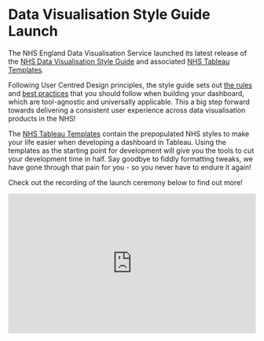 # Data Visualisation Style Guide Launch

The NHS England Data Visualisation Service launched its latest release of the [NHS Data Visualisation Style Guide](dashboard_design/quick_summary.md) and associated [NHS Tableau Templates](dashboard_design/download_templates.md).
 
Following User Centred Design principles, the style guide sets out [the rules](dashboard_design/quick_summary.md) and [best practices](dashboard_design/principles.md) that you should follow when building your dashboard, which are tool-agnostic and universally applicable. This a big step forward towards delivering a consistent user experience across data visualisation products in the NHS!
 
The [NHS Tableau Templates](dashboard_design/download_templates.md) contain the prepopulated NHS styles to make your life easier when developing a dashboard in Tableau. Using the templates as the starting point for development will give you the tools to cut your development time in half. Say goodbye to fiddly formatting tweaks, we have gone through that pain for you - so you never have to endure it again!

Check out the recording of the launch ceremony below to find out more!
<br>

<div style="padding:56.25% 0 0 0;position:relative;"><iframe src="https://player.vimeo.com/video/946241368?badge=0&amp;autopause=0&amp;player_id=0&amp;app_id=58479" frameborder="0" allow="autoplay; fullscreen; picture-in-picture; clipboard-write" style="position:absolute;top:0;left:0;width:100%;height:100%;" title="Data Visualisation Style Guide and Templates launch"></iframe></div><script src="https://player.vimeo.com/api/player.js"></script>